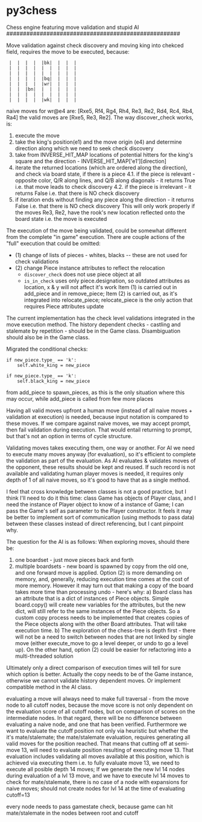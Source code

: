 py3chess
===========

Chess engine featuring move validation and stupid AI
####################################################

Move validation against check discovery and moving king into chekced field, requires the move to be executed, because:
```
 |  |  |  |  |bk|  |  |  |
 |  |  |  |  |  |  |  |  |
 |  |  |  |  |  |  |  |  |
 |  |  |  |  |bq|  |  |  |
 |  |  |  |  |wr|  |  |  |
 |  |  |bn|  |  |  |  |  |
 |  |  |  |  |  |  |  |  |
 |  |  |  |  |wk|  |  |  |
```
naive moves for wr@e4 are: [Rxe5, Rf4, Rg4, Rh4, Re3, Re2, Rd4, Rc4, Rb4, Ra4]
the valid moves are [Rxe5, Re3, Re2].
The way discover_check works, is:
1. execute the move
2. take the king's position(e1) and the move origin (e4) and determine direction along which we need to seek check discovery
3. take from INVERSE_HIT_MAP locations of potential hitters for the king's square and the direction - INVERSE_HIT_MAP['e1'][direction]
4. iterate the returned locations (which are ordered along the direction), and check via board state, if there is a piece
4.1. if the piece is relevant - opposite color, Q/R along lines, and Q/B along diagonals - it returns True i.e. that move leads to check discovery
4.2. if the piece is irrelevant - it returns False i.e. that there is NO check discovery
5. if iteration ends without finding any piece along the direction - it returns False i.e. that there is NO check discovery
This will only work properly if the moves Re3, Re2, have the rook's new location reflected onto the board state i.e. the move is executed

The execution of the move being validated, could be somewhat different from the complete "in game" execution. There are couple actions of the "full" execution that could be omitted:
  * (1) change of lists of pieces - whites, blacks -- these are not used for check validations
  * (2) change Piece instance attributes to reflect the relocation
    * `discover_check` does not use piece object at all
    * `is_in_check` uses only piece.designation, so outdated attributes as location, x & y will not affect it's work
Item (1) is carried out in add_piece and in remove_piece;
Item (2) is carried out, as it's integrated into relocate_piece; relocate_piece is the only action that requires Piece attributes update

The current implementation has the check level validations integrated in the move execution method. The history dependent checks - castling and stalemate by repetition - should be in the Game class. Disambiguation should also be in the Game class.

Migrated the conditional checks:

	if new_piece.type_ == 'k':
        self.white_king = new_piece

    if new_piece.type_ == 'k':
        self.black_king = new_piece

from add_piece to spawn_pieces, as this is the only situation where this may occur, while add_piece is called from few more places

Having all valid moves upfront a human move (instead of all naive moves + validation at execution) is needed, because input notation is compared to these moves. If we compare against naive moves, we may accept prompt, then fail validation during execution. That would entail returning to prompt, but that's not an option in terms of cycle structure.

Validating moves takes executing them, one way or another. For AI we need to execute many moves anyway (for evaluation), so it's efficient to complete the validation as part of the evaluation. As AI evaluates & validates moves of the opponent, these results should be kept and reused. If such record is not available and validating human player moves is needed, it requires only depth of 1 of all naive moves, so it's good to have that as a single method.


I feel that cross knowledge between classes is not a good practice, but I think I'll need to do it this time:
class Game has objects of Player class, and I need the instance of Player object to know of a instance of Game; I can pass the Game's self as parameter to the Player constructor. It feels it may be better to implement sort of communication (using methods to pass data) between these classes instead of direct referencing, but I cant pinpoint why.

The question for the AI is as follows:
  When exploring moves, should there be:
  1. one boardset - just move pieces back and forth
  2. multiple boardsets - new board is spawned by copy from the old one, and one forward move is applied.
Option (2) is more demanding on memory, and, generally, reducing execution time comes at the cost of more memory. However it may turn out that making a copy of the board takes more time than processing undo - here's why:
a) Board class has an attribute that is a dict of instances of Piece objects. Simple board.copy() will create new variables for the attributes, but the new dict, will still refer to the same instances of the Piece objects. So a custom copy process needs to be implemented that creates copies of the Piece objects along with the other Board attributes. That will take execution time.
b) The exploration of the chess-tree is depth first - there will not be a need to switch between nodes that are not linked by single move (either execute_move to go a level deeper, or undo to go a level up).
On the other hand, option (2) could be easier for refactoring into a multi-threaded solution

Ultimately only a direct comparison of execution times will tell for sure which option is better.
Actually the copy needs to be of the Game instance, otherwise we cannot validate history dependent moves. Or implement compatible method in the AI class.

evaluating a move will always need to make full traversal - from the move node to all cutoff nodes, because the move score is not only dependent on the evaluation score of all cutoff nodes, but on comparison of scores on the intermediate nodes. In that regard, there will be no difference between evaluating a naive node, and one that has been verified.
Furthermore we want to evaluate the cutoff position not only via heuristic but whether the it's mate/stalemate; the mate/stalemate evaluation, requires generating all valid moves for the position reached. That means that cutting off at semi-move 13, will need to evaluate position resulting of executing move 13. That evaluation includes validating all moves available at this position, which is achieved via executing them i.e. to fully evaluate move 13, we need to execute all posible depth 14 moves;
If we generate the new lvl 14 nodes during evaluation of a lvl 13 move, and we have to execute lvl 14 moves to check for mate/stalemate, there is no case of a node with expansions for naive moves; should not create nodes for lvl 14 at the time of evaluating cutoff=13

every node needs to pass gamestate check, because game can hit mate/stalemate in the nodes between root and cutoff
